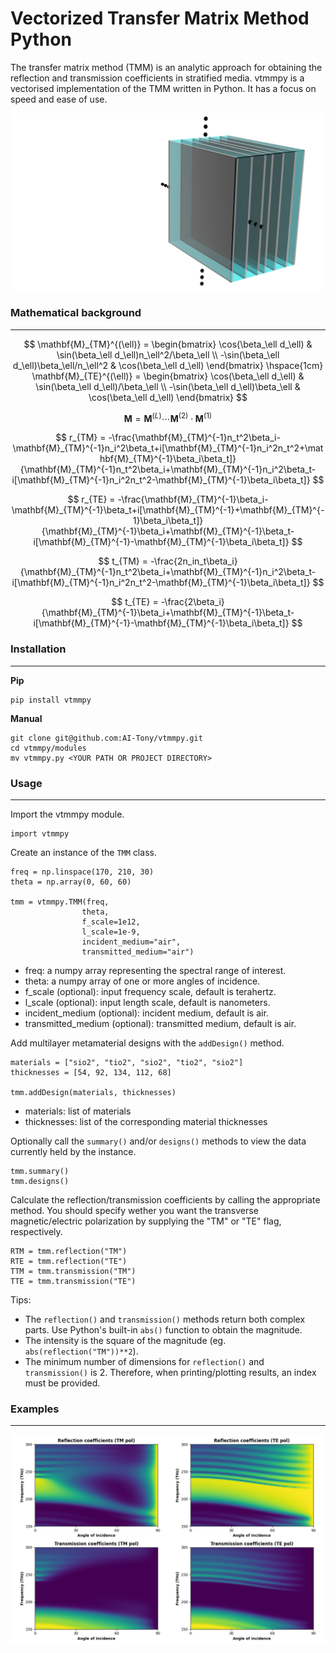 # **Vectorized Transfer Matrix Method Python** 
The transfer matrix method (TMM) is an analytic approach for obtaining the reflection and transmission coefficients in stratified media. vtmmpy is a vectorised implementation of the TMM written in Python. It has a focus on speed and ease of use. 

![](https://github.com/AI-Tony/vtmmpy/raw/master/images/MTM.png)

### **Mathematical background**

---

$$
\mathbf{M}_{TM}^{(\ell)} = 
\begin{bmatrix}
 \cos(\beta_\ell d_\ell) & \sin(\beta_\ell d_\ell)n_\ell^2/\beta_\ell \\
-\sin(\beta_\ell d_\ell)\beta_\ell/n_\ell^2 & \cos(\beta_\ell d_\ell)
\end{bmatrix}
\hspace{1cm}
\mathbf{M}_{TE}^{(\ell)} = 
\begin{bmatrix}
 \cos(\beta_\ell d_\ell) & \sin(\beta_\ell d_\ell)/\beta_\ell \\
-\sin(\beta_\ell d_\ell)\beta_\ell & \cos(\beta_\ell d_\ell)
\end{bmatrix}
$$ 

$$
\mathbf{M} = \mathbf{M}^{(L)}\cdots\mathbf{M}^{(2)}\cdot\mathbf{M}^{(1)}
$$

$$
r_{TM} = -\frac{\mathbf{M}_{TM}^{-1}n_t^2\beta_i-\mathbf{M}_{TM}^{-1}n_i^2\beta_t+i[\mathbf{M}_{TM}^{-1}n_i^2n_t^2+\mathbf{M}_{TM}^{-1}\beta_i\beta_t]}{\mathbf{M}_{TM}^{-1}n_t^2\beta_i+\mathbf{M}_{TM}^{-1}n_i^2\beta_t-i[\mathbf{M}_{TM}^{-1}n_i^2n_t^2-\mathbf{M}_{TM}^{-1}\beta_i\beta_t]}
$$

$$
r_{TE} = -\frac{\mathbf{M}_{TM}^{-1}\beta_i-\mathbf{M}_{TM}^{-1}\beta_t+i[\mathbf{M}_{TM}^{-1}+\mathbf{M}_{TM}^{-1}\beta_i\beta_t]}{\mathbf{M}_{TM}^{-1}\beta_i+\mathbf{M}_{TM}^{-1}\beta_t-i[\mathbf{M}_{TM}^{-1}-\mathbf{M}_{TM}^{-1}\beta_i\beta_t]}
$$

$$
t_{TM} = -\frac{2n_in_t\beta_i}{\mathbf{M}_{TM}^{-1}n_t^2\beta_i+\mathbf{M}_{TM}^{-1}n_i^2\beta_t-i[\mathbf{M}_{TM}^{-1}n_i^2n_t^2-\mathbf{M}_{TM}^{-1}\beta_i\beta_t]}
$$

$$
t_{TE} = -\frac{2\beta_i}{\mathbf{M}_{TM}^{-1}\beta_i+\mathbf{M}_{TM}^{-1}\beta_t-i[\mathbf{M}_{TM}^{-1}-\mathbf{M}_{TM}^{-1}\beta_i\beta_t]}
$$

### **Installation**

---

**Pip**

```
pip install vtmmpy 
```

**Manual**

```
git clone git@github.com:AI-Tony/vtmmpy.git
cd vtmmpy/modules
mv vtmmpy.py <YOUR PATH OR PROJECT DIRECTORY> 
```

### **Usage**

--- 

Import the vtmmpy module.

```
import vtmmpy
```

Create an instance of the ```TMM``` class. 

```
freq = np.linspace(170, 210, 30) 
theta = np.array(0, 60, 60) 

tmm = vtmmpy.TMM(freq, 
                theta, 
                f_scale=1e12, 
                l_scale=1e-9, 
                incident_medium="air", 
                transmitted_medium="air") 
```

- freq: a numpy array representing the spectral range of interest. 
- theta: a numpy array of one or more angles of incidence. 
- f_scale (optional): input frequency scale, default is terahertz.
- l_scale (optional): input length scale, default is nanometers.
- incident_medium (optional): incident medium, default is air.
- transmitted_medium (optional): transmitted medium, default is air. 

Add multilayer metamaterial designs with the ```addDesign()``` method.

```
materials = ["sio2", "tio2", "sio2", "tio2", "sio2"] 
thicknesses = [54, 92, 134, 112, 68] 

tmm.addDesign(materials, thicknesses)
```

- materials: list of materials 
- thicknesses: list of the corresponding material thicknesses 

Optionally call the ```summary()``` and/or ```designs()``` methods to view the data currently held by the instance.

```
tmm.summary() 
tmm.designs() 
```

Calculate the reflection/transmission coefficients by calling the appropriate method. You should specify wether you want the transverse magnetic/electric polarization by supplying the "TM" or "TE" flag, respectively.

```
RTM = tmm.reflection("TM") 
RTE = tmm.reflection("TE") 
TTM = tmm.transmission("TM") 
TTE = tmm.transmission("TE") 
```

Tips: 
 - The ```reflection()``` and ```transmission()``` methods return both complex parts. Use Python's built-in ```abs()``` function to obtain the magnitude.
 - The intensity is the square of the magnitude (eg. ```abs(reflection("TM"))**2```). 
 - The minimum number of dimensions for ```reflection()``` and ```transmission()``` is 2. Therefore, when printing/plotting results, an index must be provided. 

### **Examples**

--- 

![](https://github.com/AI-Tony/vtmmpy/raw/master/images/2dplots.png)

